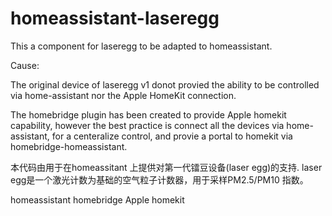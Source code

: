 # homeassistant-laseregg

This a component for laseregg to be adapted to homeassistant.

Cause: 

The original device of laseregg v1 donot provied the ability to be 
controlled via home-assistant nor the Apple HomeKit connection.

The homebridge plugin has been created to provide Apple homekit 
capability, however the best practice is  connect all the devices
via home-assistant, for a centeralize control, and provie a 
portal to homekit via homebridge-homeassistant.



本代码由用于在homeassitant 上提供对第一代镭豆设备(laser egg)的支持.
laser egg是一个激光计数为基础的空气粒子计数器，用于采样PM2.5/PM10
指数。




homeassistant
homebridge
Apple homekit


